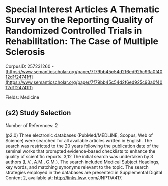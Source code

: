 # Special Interest Articles A Thematic Survey on the Reporting Quality of Randomized Controlled Trials in Rehabilitation: The Case of Multiple Sclerosis

CorpusID: 257231260 - [https://www.semanticscholar.org/paper/7f79bb45c54d2f6ed925c93a0f4012d1f24741ff](https://www.semanticscholar.org/paper/7f79bb45c54d2f6ed925c93a0f4012d1f24741ff)

Fields: Medicine

## (s2) Study Selection
Number of References: 2

(p2.0) Three electronic databases (PubMed/MEDLINE, Scopus, Web of Science) were searched for all available articles written in English. The search was restricted to the 20 years following the publication date of the seminal works that prompted evidence-based checklists to enhance the quality of scientific reports. 3,12 The initial search was undertaken by 3 authors (L.V., A.M., G.M.). The search included Medical Subject Headings, key words, and matching synonyms relevant to the topic. The search strategies employed in the databases are presented in Supplemental Digital Content 2, available at: http://links.lww. com/JNPT/A417.
